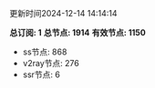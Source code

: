 更新时间2024-12-14 14:14:14

**总订阅: 1**
**总节点: 1914**
**有效节点: 1150**
- ss节点: 868
- v2ray节点: 276
- ssr节点: 6
